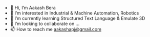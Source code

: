 - 👋 Hi, I’m Aakash Bera
- 👀 I’m interested in Industrial & Machine Automation, Robotics
- 🌱 I’m currently learning Structured Text Language & Emulate 3D
- 💞️ I’m looking to collaborate on ...
- 📫 How to reach me aakashapj@gmail.com

<!---
aakashapj/aakashapj is a ✨ special ✨ repository because its `README.md` (this file) appears on your GitHub profile.
You can click the Preview link to take a look at your changes.
--->
